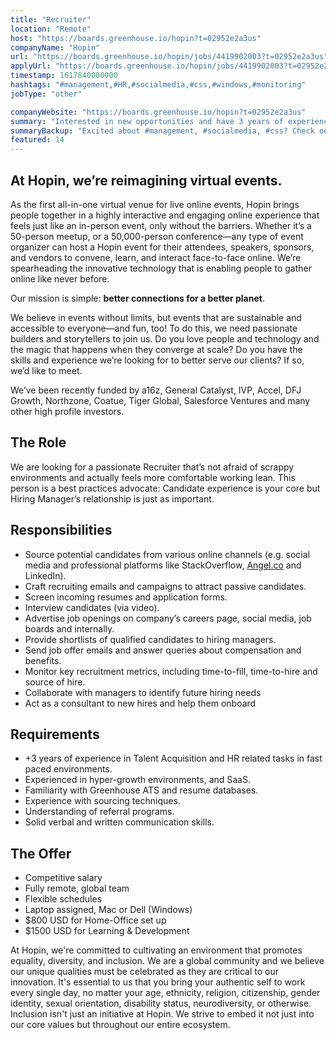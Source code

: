```yaml
---
title: "Recruiter"
location: "Remote"
host: "https://boards.greenhouse.io/hopin?t=02952e2a3us"
companyName: "Hopin"
url: "https://boards.greenhouse.io/hopin/jobs/4419902003?t=02952e2a3us"
applyUrl: "https://boards.greenhouse.io/hopin/jobs/4419902003?t=02952e2a3us#app"
timestamp: 1617840000000
hashtags: "#management,#HR,#socialmedia,#css,#windows,#monitoring"
jobType: "other"

companyWebsite: "https://boards.greenhouse.io/hopin?t=02952e2a3us"
summary: "Interested in new opportunities and have 3 years of experience in Talent Acquisition and HR related tasks in fast paced environments? Hopin has a job opening for a recruiter."
summaryBackup: "Excited about #management, #socialmedia, #css? Check out this job post!"
featured: 14
---
```


## At Hopin, we’re reimagining virtual events.

As the first all-in-one virtual venue for live online events, Hopin brings people together in a highly interactive and engaging online experience that feels just like an in-person event, only without the barriers. Whether it’s a 50-person meetup, or a 50,000-person conference—any type of event organizer can host a Hopin event for their attendees, speakers, sponsors, and vendors to convene, learn, and interact face-to-face online. We’re spearheading the innovative technology that is enabling people to gather online like never before.

Our mission is simple: **better connections for a better planet**. 

We believe in events without limits, but events that are sustainable and accessible to everyone—and fun, too! To do this, we need passionate builders and storytellers to join us. Do you love people and technology and the magic that happens when they converge at scale? Do you have the skills and experience we’re looking for to better serve our clients? If so, we’d like to meet.

We’ve been recently funded by a16z, General Catalyst, IVP, Accel, DFJ Growth, Northzone, Coatue, Tiger Global, Salesforce Ventures and many other high profile investors.

## The Role

We are looking for a passionate Recruiter that’s not afraid of scrappy environments and actually feels more comfortable working lean. This person is a best practices advocate: Candidate experience is your core but Hiring Manager’s relationship is just as important.

## Responsibilities

*   Source potential candidates from various online channels (e.g. social media and professional platforms like StackOverflow, [Angel.co](http://angel.co/) and LinkedIn).
*   Craft recruiting emails and campaigns to attract passive candidates.
*   Screen incoming resumes and application forms.
*   Interview candidates (via video).
*   Advertise job openings on company’s careers page, social media, job boards and internally.
*   Provide shortlists of qualified candidates to hiring managers.
*   Send job offer emails and answer queries about compensation and benefits.
*   Monitor key recruitment metrics, including time-to-fill, time-to-hire and source of hire.
*   Collaborate with managers to identify future hiring needs
*   Act as a consultant to new hires and help them onboard

## Requirements

*   +3 years of experience in Talent Acquisition and HR related tasks in fast paced environments.
*   Experienced in hyper-growth environments, and SaaS.
*   Familiarity with Greenhouse ATS and resume databases.
*   Experience with sourcing techniques.
*   Understanding of referral programs.
*   Solid verbal and written communication skills.

## The Offer

*   Competitive salary
*   Fully remote, global team
*   Flexible schedules
*   Laptop assigned, Mac or Dell (Windows)
*   $800 USD for Home-Office set up
*   $1500 USD for Learning & Development

At Hopin, we're committed to cultivating an environment that promotes equality, diversity, and inclusion. We are a global community and we believe our unique qualities must be celebrated as they are critical to our innovation. It's essential to us that you bring your authentic self to work every single day, no matter your age, ethnicity, religion, citizenship, gender identity, sexual orientation, disability status, neurodiversity, or otherwise. Inclusion isn't just an initiative at Hopin. We strive to embed it not just into our core values but throughout our entire ecosystem.
